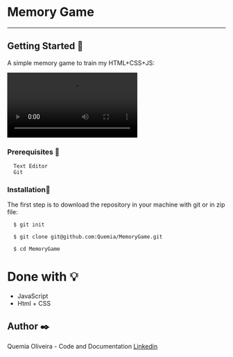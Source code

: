 # Memory Game

--------------------------


## Getting Started :rocket:

A simple memory game to train my HTML+CSS+JS:



![Screenshot_20211104_220117](
https://user-images.githubusercontent.com/55935949/140441437-fb4f6c90-96ed-4b99-8632-e990722bada6.mp4
)



### Prerequisites :page_with_curl:

  ```
    Text Editor
    Git
  ```

### Installation:wrench:

The first step is to download the repository in your machine with git or in zip file:

  ```shell
    $ git init

    $ git clone git@github.com:Quemia/MemoryGame.git

    $ cd MemoryGame
```


# Done with :bulb:

  + JavaScript
  + Html + CSS
      
  

## Author :black_nib:

Quemia Oliveira - Code and Documentation [Linkedin](https://www.linkedin.com/in/quemia-caroline-alves-de-oliveira-635042209/)

  
  
  
